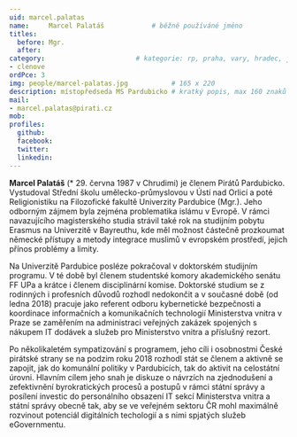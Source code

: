 ```yaml
---
uid: marcel.palatas
name:     Marcel Palatáš      		# běžně používáné jméno
titles:
  before: Mgr.
  after:
category:                 		# kategorie: rp, praha, vary, hradec, jmk, senat
- clenove
ordPce: 3
img: people/marcel-palatas.jpg           # 165 x 220
description: místopředseda MS Pardubicko # kratký popis, max 160 znaků
mail:
- marcel.palatas@pirati.cz
mob:
profiles:
  github:
  facebook:
  twitter:
  linkedin:
---
```

**Marcel Palatáš** (* 29. června 1987 v Chrudimi) je členem Pirátů Pardubicko. Vystudoval Střední školu umělecko-průmyslovou v Ústí nad Orlicí a poté Religionistiku na Filozofické fakultě Univerzity Pardubice (Mgr.). Jeho odborným zájmem byla zejména problematika islámu v Evropě. V rámci navazujícího magisterského studia strávil také rok na studijním pobytu Erasmus na Univerzitě v Bayreuthu, kde měl možnost částečně prozkoumat německé přístupy a metody integrace muslimů v evropském prostředí, jejich přínos problémy a limity.

Na Univerzitě Pardubice posléze pokračoval v doktorském studijním programu. V té době byl členem studentské komory akademického senátu FF UPa a krátce i členem disciplinární komise. Doktorské studium se z rodinných i profesních důvodů rozhodl nedokončit a v současné době (od ledna 2018) pracuje jako referent odboru kybernetické bezpečnosti a koordinace informačních a komunikačních technologií Ministerstva vnitra v Praze se zaměřením na administraci veřejných zakázek spojených s nákupem IT dodávek a služeb pro Ministerstvo vnitra a příslušný rezort.

Po několikaletém sympatizování s programem, jeho cíli i osobnostmi České pirátské strany se na podzim roku 2018 rozhodl stát se členem a aktivně se zapojit, jak do komunální politiky v Pardubicích, tak do aktivit na celostátní úrovni. Hlavním cílem jeho snah je diskuze o návrzích na zjednodušení a zefektivnění byrokratických procesů a postupů v rámci státní správy a posílení investic do personálního obsazení IT sekcí Ministerstva vnitra a státní správy obecně tak, aby se ve veřejném sektoru ČR mohl maximálně rozvinout potenciál digitálních techologií a s nimi spjatých služeb eGovernmentu.
